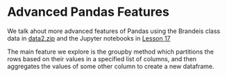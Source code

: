 # Advanced Pandas Features

We talk ahout more advanced features of Pandas
using the Brandeis class data in [data2.zip](https://www.cs.brandeis.edu/~tim/cs103aspr23/)
and the Jupyter notebooks in [Lesson 17](https://github.com/tjhickey724/cs103aspr23/tree/main/lesson17)

The main feature we explore is the groupby method which partitions the rows based on their values in a specified list of columns,
and then aggregates the values of some other column to create a new dataframe.


